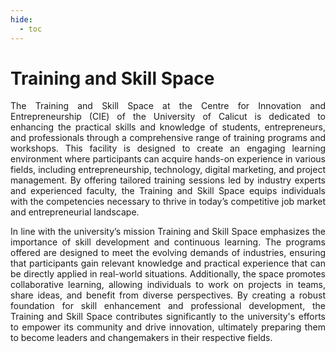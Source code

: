 ```yaml
---
hide:
  - toc
---
```





# Training and Skill Space

<div style="text-align: justify;">

<p style="text-indent: 40px;">

The Training and Skill Space at the Centre for Innovation and Entrepreneurship (CIE)
of the University of Calicut is dedicated to enhancing the practical skills and knowledge
of students, entrepreneurs, and professionals through a comprehensive range
of training programs and workshops. This facility is designed to create an engaging learning
environment where participants can acquire hands-on experience in various fields,
including entrepreneurship, technology, digital marketing, and project management.
By offering tailored training sessions led by industry experts and experienced
faculty, the Training and Skill Space equips individuals with the competencies
necessary to thrive in today’s competitive job market and entrepreneurial landscape.

</p>
<p style="text-indent: 40px;">

In line with the university’s mission Training and Skill Space emphasizes the importance
of skill development and continuous learning. The programs offered are designed to meet
the evolving demands of industries, ensuring that participants gain relevant
knowledge and practical experience that can be directly applied in real-world situations.
Additionally, the space promotes collaborative learning, allowing individuals to work
on projects in teams, share ideas, and benefit from diverse perspectives.
By creating a robust foundation for skill enhancement and professional
development, the Training and Skill Space contributes significantly to the university's
efforts to empower its community and drive innovation, ultimately preparing them to become
leaders and changemakers in their respective fields.

</p>

</div>

